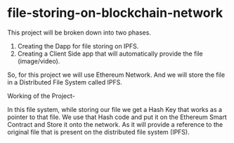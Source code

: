 # file-storing-on-blockchain-network

This project will be broken down into two phases.
1. Creating the Dapp for file storing on IPFS.
2. Creating a Client Side app that will automatically provide the file (image/video).

So, for this project we will use Ethereum Network. And we will store the file in a Distributed File System called IPFS.

Working of the Project-

In this file system, while storing our file we get a Hash Key that works as a pointer to that file. 
We use that Hash code and put it on the Ethereum Smart Contract and Store it onto the network.
As it will provide a reference to the original file that is present on the distributed file system (IPFS).
